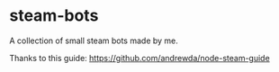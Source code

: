 # steam-bots
 A collection of small steam bots made by me.

 Thanks to this guide: https://github.com/andrewda/node-steam-guide
